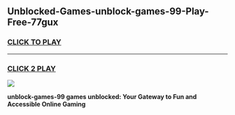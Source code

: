 
## Unblocked-Games-unblock-games-99-Play-Free-77gux
<h3>
<a href="https://premium76.site?title=unblock-games-99&ref=22A">CLICK TO PLAY</a></h3>
<hr>

<h3>
<a href="https://premium76.site?title=unblock-games-99&ref=22A">CLICK 2 PLAY</a>
  
</h3>

<a href="https://premium76.site?title=unblock-games-99&ref=22A"><img src="https://clearcache.store/games.png"></a>


**unblock-games-99 games unblocked: Your Gateway to Fun and Accessible Online Gaming**
